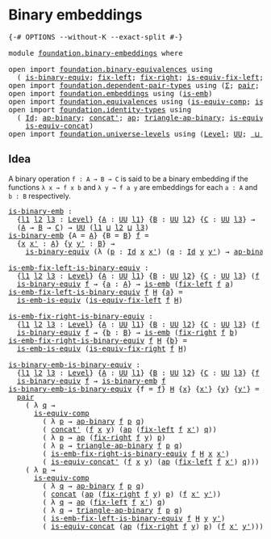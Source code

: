 # Binary embeddings

<pre class="Agda"><a id="30" class="Symbol">{-#</a> <a id="34" class="Keyword">OPTIONS</a> <a id="42" class="Pragma">--without-K</a> <a id="54" class="Pragma">--exact-split</a> <a id="68" class="Symbol">#-}</a>

<a id="73" class="Keyword">module</a> <a id="80" href="foundation.binary-embeddings.html" class="Module">foundation.binary-embeddings</a> <a id="109" class="Keyword">where</a>

<a id="116" class="Keyword">open</a> <a id="121" class="Keyword">import</a> <a id="128" href="foundation.binary-equivalences.html" class="Module">foundation.binary-equivalences</a> <a id="159" class="Keyword">using</a>
  <a id="167" class="Symbol">(</a> <a id="169" href="foundation.binary-equivalences.html#948" class="Function">is-binary-equiv</a><a id="184" class="Symbol">;</a> <a id="186" href="foundation.binary-equivalences.html#706" class="Function">fix-left</a><a id="194" class="Symbol">;</a> <a id="196" href="foundation.binary-equivalences.html#824" class="Function">fix-right</a><a id="205" class="Symbol">;</a> <a id="207" href="foundation.binary-equivalences.html#1173" class="Function">is-equiv-fix-left</a><a id="224" class="Symbol">;</a> <a id="226" href="foundation.binary-equivalences.html#1361" class="Function">is-equiv-fix-right</a><a id="244" class="Symbol">)</a>
<a id="246" class="Keyword">open</a> <a id="251" class="Keyword">import</a> <a id="258" href="foundation.dependent-pair-types.html" class="Module">foundation.dependent-pair-types</a> <a id="290" class="Keyword">using</a> <a id="296" class="Symbol">(</a><a id="297" href="foundation-core.dependent-pair-types.html#502" class="Record">Σ</a><a id="298" class="Symbol">;</a> <a id="300" href="foundation-core.dependent-pair-types.html#575" class="InductiveConstructor">pair</a><a id="304" class="Symbol">;</a> <a id="306" href="foundation-core.dependent-pair-types.html#592" class="Field">pr1</a><a id="309" class="Symbol">;</a> <a id="311" href="foundation-core.dependent-pair-types.html#604" class="Field">pr2</a><a id="314" class="Symbol">)</a>
<a id="316" class="Keyword">open</a> <a id="321" class="Keyword">import</a> <a id="328" href="foundation.embeddings.html" class="Module">foundation.embeddings</a> <a id="350" class="Keyword">using</a> <a id="356" class="Symbol">(</a><a id="357" href="foundation-core.embeddings.html#980" class="Function">is-emb</a><a id="363" class="Symbol">)</a>
<a id="365" class="Keyword">open</a> <a id="370" class="Keyword">import</a> <a id="377" href="foundation.equivalences.html" class="Module">foundation.equivalences</a> <a id="401" class="Keyword">using</a> <a id="407" class="Symbol">(</a><a id="408" href="foundation-core.equivalences.html#7183" class="Function">is-equiv-comp</a><a id="421" class="Symbol">;</a> <a id="423" href="foundation-core.equivalences.html#15392" class="Function">is-emb-is-equiv</a><a id="438" class="Symbol">)</a>
<a id="440" class="Keyword">open</a> <a id="445" class="Keyword">import</a> <a id="452" href="foundation.identity-types.html" class="Module">foundation.identity-types</a> <a id="478" class="Keyword">using</a>
  <a id="486" class="Symbol">(</a> <a id="488" href="foundation-core.identity-types.html#641" class="Datatype">Id</a><a id="490" class="Symbol">;</a> <a id="492" href="foundation-core.identity-types.html#6352" class="Function">ap-binary</a><a id="501" class="Symbol">;</a> <a id="503" href="foundation-core.identity-types.html#1384" class="Function">concat&#39;</a><a id="510" class="Symbol">;</a> <a id="512" href="foundation-core.identity-types.html#2853" class="Function">ap</a><a id="514" class="Symbol">;</a> <a id="516" href="foundation-core.identity-types.html#6544" class="Function">triangle-ap-binary</a><a id="534" class="Symbol">;</a> <a id="536" href="foundation.identity-types.html#2476" class="Function">is-equiv-concat&#39;</a><a id="552" class="Symbol">;</a> <a id="554" href="foundation-core.identity-types.html#1302" class="Function">concat</a><a id="560" class="Symbol">;</a>
    <a id="566" href="foundation.identity-types.html#1705" class="Function">is-equiv-concat</a><a id="581" class="Symbol">)</a>
<a id="583" class="Keyword">open</a> <a id="588" class="Keyword">import</a> <a id="595" href="foundation.universe-levels.html" class="Module">foundation.universe-levels</a> <a id="622" class="Keyword">using</a> <a id="628" class="Symbol">(</a><a id="629" href="Agda.Primitive.html#597" class="Postulate">Level</a><a id="634" class="Symbol">;</a> <a id="636" href="foundation-core.universe-levels.html#222" class="Primitive">UU</a><a id="638" class="Symbol">;</a> <a id="640" href="Agda.Primitive.html#810" class="Primitive Operator">_⊔_</a><a id="643" class="Symbol">)</a>
</pre>
## Idea

A binary operation `f : A → B → C` is said to be a binary embedding if the functions `λ x → f x b` and `λ y → f a y` are embeddings for each `a : A` and `b : B` respectively.

<pre class="Agda"><a id="is-binary-emb"></a><a id="843" href="foundation.binary-embeddings.html#843" class="Function">is-binary-emb</a> <a id="857" class="Symbol">:</a>
  <a id="861" class="Symbol">{</a><a id="862" href="foundation.binary-embeddings.html#862" class="Bound">l1</a> <a id="865" href="foundation.binary-embeddings.html#865" class="Bound">l2</a> <a id="868" href="foundation.binary-embeddings.html#868" class="Bound">l3</a> <a id="871" class="Symbol">:</a> <a id="873" href="Agda.Primitive.html#597" class="Postulate">Level</a><a id="878" class="Symbol">}</a> <a id="880" class="Symbol">{</a><a id="881" href="foundation.binary-embeddings.html#881" class="Bound">A</a> <a id="883" class="Symbol">:</a> <a id="885" href="foundation-core.universe-levels.html#222" class="Primitive">UU</a> <a id="888" href="foundation.binary-embeddings.html#862" class="Bound">l1</a><a id="890" class="Symbol">}</a> <a id="892" class="Symbol">{</a><a id="893" href="foundation.binary-embeddings.html#893" class="Bound">B</a> <a id="895" class="Symbol">:</a> <a id="897" href="foundation-core.universe-levels.html#222" class="Primitive">UU</a> <a id="900" href="foundation.binary-embeddings.html#865" class="Bound">l2</a><a id="902" class="Symbol">}</a> <a id="904" class="Symbol">{</a><a id="905" href="foundation.binary-embeddings.html#905" class="Bound">C</a> <a id="907" class="Symbol">:</a> <a id="909" href="foundation-core.universe-levels.html#222" class="Primitive">UU</a> <a id="912" href="foundation.binary-embeddings.html#868" class="Bound">l3</a><a id="914" class="Symbol">}</a> <a id="916" class="Symbol">→</a>
  <a id="920" class="Symbol">(</a><a id="921" href="foundation.binary-embeddings.html#881" class="Bound">A</a> <a id="923" class="Symbol">→</a> <a id="925" href="foundation.binary-embeddings.html#893" class="Bound">B</a> <a id="927" class="Symbol">→</a> <a id="929" href="foundation.binary-embeddings.html#905" class="Bound">C</a><a id="930" class="Symbol">)</a> <a id="932" class="Symbol">→</a> <a id="934" href="foundation-core.universe-levels.html#222" class="Primitive">UU</a> <a id="937" class="Symbol">(</a><a id="938" href="foundation.binary-embeddings.html#862" class="Bound">l1</a> <a id="941" href="Agda.Primitive.html#810" class="Primitive Operator">⊔</a> <a id="943" href="foundation.binary-embeddings.html#865" class="Bound">l2</a> <a id="946" href="Agda.Primitive.html#810" class="Primitive Operator">⊔</a> <a id="948" href="foundation.binary-embeddings.html#868" class="Bound">l3</a><a id="950" class="Symbol">)</a>
<a id="952" href="foundation.binary-embeddings.html#843" class="Function">is-binary-emb</a> <a id="966" class="Symbol">{</a><a id="967" class="Argument">A</a> <a id="969" class="Symbol">=</a> <a id="971" href="foundation.binary-embeddings.html#971" class="Bound">A</a><a id="972" class="Symbol">}</a> <a id="974" class="Symbol">{</a><a id="975" class="Argument">B</a> <a id="977" class="Symbol">=</a> <a id="979" href="foundation.binary-embeddings.html#979" class="Bound">B</a><a id="980" class="Symbol">}</a> <a id="982" href="foundation.binary-embeddings.html#982" class="Bound">f</a> <a id="984" class="Symbol">=</a>
  <a id="988" class="Symbol">{</a><a id="989" href="foundation.binary-embeddings.html#989" class="Bound">x</a> <a id="991" href="foundation.binary-embeddings.html#991" class="Bound">x&#39;</a> <a id="994" class="Symbol">:</a> <a id="996" href="foundation.binary-embeddings.html#971" class="Bound">A</a><a id="997" class="Symbol">}</a> <a id="999" class="Symbol">{</a><a id="1000" href="foundation.binary-embeddings.html#1000" class="Bound">y</a> <a id="1002" href="foundation.binary-embeddings.html#1002" class="Bound">y&#39;</a> <a id="1005" class="Symbol">:</a> <a id="1007" href="foundation.binary-embeddings.html#979" class="Bound">B</a><a id="1008" class="Symbol">}</a> <a id="1010" class="Symbol">→</a>
    <a id="1016" href="foundation.binary-equivalences.html#948" class="Function">is-binary-equiv</a> <a id="1032" class="Symbol">(λ</a> <a id="1035" class="Symbol">(</a><a id="1036" href="foundation.binary-embeddings.html#1036" class="Bound">p</a> <a id="1038" class="Symbol">:</a> <a id="1040" href="foundation-core.identity-types.html#641" class="Datatype">Id</a> <a id="1043" href="foundation.binary-embeddings.html#989" class="Bound">x</a> <a id="1045" href="foundation.binary-embeddings.html#991" class="Bound">x&#39;</a><a id="1047" class="Symbol">)</a> <a id="1049" class="Symbol">(</a><a id="1050" href="foundation.binary-embeddings.html#1050" class="Bound">q</a> <a id="1052" class="Symbol">:</a> <a id="1054" href="foundation-core.identity-types.html#641" class="Datatype">Id</a> <a id="1057" href="foundation.binary-embeddings.html#1000" class="Bound">y</a> <a id="1059" href="foundation.binary-embeddings.html#1002" class="Bound">y&#39;</a><a id="1061" class="Symbol">)</a> <a id="1063" class="Symbol">→</a> <a id="1065" href="foundation-core.identity-types.html#6352" class="Function">ap-binary</a> <a id="1075" href="foundation.binary-embeddings.html#982" class="Bound">f</a> <a id="1077" href="foundation.binary-embeddings.html#1036" class="Bound">p</a> <a id="1079" href="foundation.binary-embeddings.html#1050" class="Bound">q</a><a id="1080" class="Symbol">)</a>

<a id="is-emb-fix-left-is-binary-equiv"></a><a id="1083" href="foundation.binary-embeddings.html#1083" class="Function">is-emb-fix-left-is-binary-equiv</a> <a id="1115" class="Symbol">:</a>
  <a id="1119" class="Symbol">{</a><a id="1120" href="foundation.binary-embeddings.html#1120" class="Bound">l1</a> <a id="1123" href="foundation.binary-embeddings.html#1123" class="Bound">l2</a> <a id="1126" href="foundation.binary-embeddings.html#1126" class="Bound">l3</a> <a id="1129" class="Symbol">:</a> <a id="1131" href="Agda.Primitive.html#597" class="Postulate">Level</a><a id="1136" class="Symbol">}</a> <a id="1138" class="Symbol">{</a><a id="1139" href="foundation.binary-embeddings.html#1139" class="Bound">A</a> <a id="1141" class="Symbol">:</a> <a id="1143" href="foundation-core.universe-levels.html#222" class="Primitive">UU</a> <a id="1146" href="foundation.binary-embeddings.html#1120" class="Bound">l1</a><a id="1148" class="Symbol">}</a> <a id="1150" class="Symbol">{</a><a id="1151" href="foundation.binary-embeddings.html#1151" class="Bound">B</a> <a id="1153" class="Symbol">:</a> <a id="1155" href="foundation-core.universe-levels.html#222" class="Primitive">UU</a> <a id="1158" href="foundation.binary-embeddings.html#1123" class="Bound">l2</a><a id="1160" class="Symbol">}</a> <a id="1162" class="Symbol">{</a><a id="1163" href="foundation.binary-embeddings.html#1163" class="Bound">C</a> <a id="1165" class="Symbol">:</a> <a id="1167" href="foundation-core.universe-levels.html#222" class="Primitive">UU</a> <a id="1170" href="foundation.binary-embeddings.html#1126" class="Bound">l3</a><a id="1172" class="Symbol">}</a> <a id="1174" class="Symbol">(</a><a id="1175" href="foundation.binary-embeddings.html#1175" class="Bound">f</a> <a id="1177" class="Symbol">:</a> <a id="1179" href="foundation.binary-embeddings.html#1139" class="Bound">A</a> <a id="1181" class="Symbol">→</a> <a id="1183" href="foundation.binary-embeddings.html#1151" class="Bound">B</a> <a id="1185" class="Symbol">→</a> <a id="1187" href="foundation.binary-embeddings.html#1163" class="Bound">C</a><a id="1188" class="Symbol">)</a> <a id="1190" class="Symbol">→</a>
  <a id="1194" href="foundation.binary-equivalences.html#948" class="Function">is-binary-equiv</a> <a id="1210" href="foundation.binary-embeddings.html#1175" class="Bound">f</a> <a id="1212" class="Symbol">→</a> <a id="1214" class="Symbol">{</a><a id="1215" href="foundation.binary-embeddings.html#1215" class="Bound">a</a> <a id="1217" class="Symbol">:</a> <a id="1219" href="foundation.binary-embeddings.html#1139" class="Bound">A</a><a id="1220" class="Symbol">}</a> <a id="1222" class="Symbol">→</a> <a id="1224" href="foundation-core.embeddings.html#980" class="Function">is-emb</a> <a id="1231" class="Symbol">(</a><a id="1232" href="foundation.binary-equivalences.html#706" class="Function">fix-left</a> <a id="1241" href="foundation.binary-embeddings.html#1175" class="Bound">f</a> <a id="1243" href="foundation.binary-embeddings.html#1215" class="Bound">a</a><a id="1244" class="Symbol">)</a>
<a id="1246" href="foundation.binary-embeddings.html#1083" class="Function">is-emb-fix-left-is-binary-equiv</a> <a id="1278" href="foundation.binary-embeddings.html#1278" class="Bound">f</a> <a id="1280" href="foundation.binary-embeddings.html#1280" class="Bound">H</a> <a id="1282" class="Symbol">{</a><a id="1283" href="foundation.binary-embeddings.html#1283" class="Bound">a</a><a id="1284" class="Symbol">}</a> <a id="1286" class="Symbol">=</a>
  <a id="1290" href="foundation-core.equivalences.html#15392" class="Function">is-emb-is-equiv</a> <a id="1306" class="Symbol">(</a><a id="1307" href="foundation.binary-equivalences.html#1173" class="Function">is-equiv-fix-left</a> <a id="1325" href="foundation.binary-embeddings.html#1278" class="Bound">f</a> <a id="1327" href="foundation.binary-embeddings.html#1280" class="Bound">H</a><a id="1328" class="Symbol">)</a>

<a id="is-emb-fix-right-is-binary-equiv"></a><a id="1331" href="foundation.binary-embeddings.html#1331" class="Function">is-emb-fix-right-is-binary-equiv</a> <a id="1364" class="Symbol">:</a>
  <a id="1368" class="Symbol">{</a><a id="1369" href="foundation.binary-embeddings.html#1369" class="Bound">l1</a> <a id="1372" href="foundation.binary-embeddings.html#1372" class="Bound">l2</a> <a id="1375" href="foundation.binary-embeddings.html#1375" class="Bound">l3</a> <a id="1378" class="Symbol">:</a> <a id="1380" href="Agda.Primitive.html#597" class="Postulate">Level</a><a id="1385" class="Symbol">}</a> <a id="1387" class="Symbol">{</a><a id="1388" href="foundation.binary-embeddings.html#1388" class="Bound">A</a> <a id="1390" class="Symbol">:</a> <a id="1392" href="foundation-core.universe-levels.html#222" class="Primitive">UU</a> <a id="1395" href="foundation.binary-embeddings.html#1369" class="Bound">l1</a><a id="1397" class="Symbol">}</a> <a id="1399" class="Symbol">{</a><a id="1400" href="foundation.binary-embeddings.html#1400" class="Bound">B</a> <a id="1402" class="Symbol">:</a> <a id="1404" href="foundation-core.universe-levels.html#222" class="Primitive">UU</a> <a id="1407" href="foundation.binary-embeddings.html#1372" class="Bound">l2</a><a id="1409" class="Symbol">}</a> <a id="1411" class="Symbol">{</a><a id="1412" href="foundation.binary-embeddings.html#1412" class="Bound">C</a> <a id="1414" class="Symbol">:</a> <a id="1416" href="foundation-core.universe-levels.html#222" class="Primitive">UU</a> <a id="1419" href="foundation.binary-embeddings.html#1375" class="Bound">l3</a><a id="1421" class="Symbol">}</a> <a id="1423" class="Symbol">(</a><a id="1424" href="foundation.binary-embeddings.html#1424" class="Bound">f</a> <a id="1426" class="Symbol">:</a> <a id="1428" href="foundation.binary-embeddings.html#1388" class="Bound">A</a> <a id="1430" class="Symbol">→</a> <a id="1432" href="foundation.binary-embeddings.html#1400" class="Bound">B</a> <a id="1434" class="Symbol">→</a> <a id="1436" href="foundation.binary-embeddings.html#1412" class="Bound">C</a><a id="1437" class="Symbol">)</a> <a id="1439" class="Symbol">→</a>
  <a id="1443" href="foundation.binary-equivalences.html#948" class="Function">is-binary-equiv</a> <a id="1459" href="foundation.binary-embeddings.html#1424" class="Bound">f</a> <a id="1461" class="Symbol">→</a> <a id="1463" class="Symbol">{</a><a id="1464" href="foundation.binary-embeddings.html#1464" class="Bound">b</a> <a id="1466" class="Symbol">:</a> <a id="1468" href="foundation.binary-embeddings.html#1400" class="Bound">B</a><a id="1469" class="Symbol">}</a> <a id="1471" class="Symbol">→</a> <a id="1473" href="foundation-core.embeddings.html#980" class="Function">is-emb</a> <a id="1480" class="Symbol">(</a><a id="1481" href="foundation.binary-equivalences.html#824" class="Function">fix-right</a> <a id="1491" href="foundation.binary-embeddings.html#1424" class="Bound">f</a> <a id="1493" href="foundation.binary-embeddings.html#1464" class="Bound">b</a><a id="1494" class="Symbol">)</a>
<a id="1496" href="foundation.binary-embeddings.html#1331" class="Function">is-emb-fix-right-is-binary-equiv</a> <a id="1529" href="foundation.binary-embeddings.html#1529" class="Bound">f</a> <a id="1531" href="foundation.binary-embeddings.html#1531" class="Bound">H</a> <a id="1533" class="Symbol">{</a><a id="1534" href="foundation.binary-embeddings.html#1534" class="Bound">b</a><a id="1535" class="Symbol">}</a> <a id="1537" class="Symbol">=</a>
  <a id="1541" href="foundation-core.equivalences.html#15392" class="Function">is-emb-is-equiv</a> <a id="1557" class="Symbol">(</a><a id="1558" href="foundation.binary-equivalences.html#1361" class="Function">is-equiv-fix-right</a> <a id="1577" href="foundation.binary-embeddings.html#1529" class="Bound">f</a> <a id="1579" href="foundation.binary-embeddings.html#1531" class="Bound">H</a><a id="1580" class="Symbol">)</a>

<a id="is-binary-emb-is-binary-equiv"></a><a id="1583" href="foundation.binary-embeddings.html#1583" class="Function">is-binary-emb-is-binary-equiv</a> <a id="1613" class="Symbol">:</a>
  <a id="1617" class="Symbol">{</a><a id="1618" href="foundation.binary-embeddings.html#1618" class="Bound">l1</a> <a id="1621" href="foundation.binary-embeddings.html#1621" class="Bound">l2</a> <a id="1624" href="foundation.binary-embeddings.html#1624" class="Bound">l3</a> <a id="1627" class="Symbol">:</a> <a id="1629" href="Agda.Primitive.html#597" class="Postulate">Level</a><a id="1634" class="Symbol">}</a> <a id="1636" class="Symbol">{</a><a id="1637" href="foundation.binary-embeddings.html#1637" class="Bound">A</a> <a id="1639" class="Symbol">:</a> <a id="1641" href="foundation-core.universe-levels.html#222" class="Primitive">UU</a> <a id="1644" href="foundation.binary-embeddings.html#1618" class="Bound">l1</a><a id="1646" class="Symbol">}</a> <a id="1648" class="Symbol">{</a><a id="1649" href="foundation.binary-embeddings.html#1649" class="Bound">B</a> <a id="1651" class="Symbol">:</a> <a id="1653" href="foundation-core.universe-levels.html#222" class="Primitive">UU</a> <a id="1656" href="foundation.binary-embeddings.html#1621" class="Bound">l2</a><a id="1658" class="Symbol">}</a> <a id="1660" class="Symbol">{</a><a id="1661" href="foundation.binary-embeddings.html#1661" class="Bound">C</a> <a id="1663" class="Symbol">:</a> <a id="1665" href="foundation-core.universe-levels.html#222" class="Primitive">UU</a> <a id="1668" href="foundation.binary-embeddings.html#1624" class="Bound">l3</a><a id="1670" class="Symbol">}</a> <a id="1672" class="Symbol">{</a><a id="1673" href="foundation.binary-embeddings.html#1673" class="Bound">f</a> <a id="1675" class="Symbol">:</a> <a id="1677" href="foundation.binary-embeddings.html#1637" class="Bound">A</a> <a id="1679" class="Symbol">→</a> <a id="1681" href="foundation.binary-embeddings.html#1649" class="Bound">B</a> <a id="1683" class="Symbol">→</a> <a id="1685" href="foundation.binary-embeddings.html#1661" class="Bound">C</a><a id="1686" class="Symbol">}</a> <a id="1688" class="Symbol">→</a>
  <a id="1692" href="foundation.binary-equivalences.html#948" class="Function">is-binary-equiv</a> <a id="1708" href="foundation.binary-embeddings.html#1673" class="Bound">f</a> <a id="1710" class="Symbol">→</a> <a id="1712" href="foundation.binary-embeddings.html#843" class="Function">is-binary-emb</a> <a id="1726" href="foundation.binary-embeddings.html#1673" class="Bound">f</a>
<a id="1728" href="foundation.binary-embeddings.html#1583" class="Function">is-binary-emb-is-binary-equiv</a> <a id="1758" class="Symbol">{</a><a id="1759" class="Argument">f</a> <a id="1761" class="Symbol">=</a> <a id="1763" href="foundation.binary-embeddings.html#1763" class="Bound">f</a><a id="1764" class="Symbol">}</a> <a id="1766" href="foundation.binary-embeddings.html#1766" class="Bound">H</a> <a id="1768" class="Symbol">{</a><a id="1769" href="foundation.binary-embeddings.html#1769" class="Bound">x</a><a id="1770" class="Symbol">}</a> <a id="1772" class="Symbol">{</a><a id="1773" href="foundation.binary-embeddings.html#1773" class="Bound">x&#39;</a><a id="1775" class="Symbol">}</a> <a id="1777" class="Symbol">{</a><a id="1778" href="foundation.binary-embeddings.html#1778" class="Bound">y</a><a id="1779" class="Symbol">}</a> <a id="1781" class="Symbol">{</a><a id="1782" href="foundation.binary-embeddings.html#1782" class="Bound">y&#39;</a><a id="1784" class="Symbol">}</a> <a id="1786" class="Symbol">=</a>
  <a id="1790" href="foundation-core.dependent-pair-types.html#575" class="InductiveConstructor">pair</a>
    <a id="1799" class="Symbol">(</a> <a id="1801" class="Symbol">λ</a> <a id="1803" href="foundation.binary-embeddings.html#1803" class="Bound">q</a> <a id="1805" class="Symbol">→</a>
      <a id="1813" href="foundation-core.equivalences.html#7183" class="Function">is-equiv-comp</a>
        <a id="1835" class="Symbol">(</a> <a id="1837" class="Symbol">λ</a> <a id="1839" href="foundation.binary-embeddings.html#1839" class="Bound">p</a> <a id="1841" class="Symbol">→</a> <a id="1843" href="foundation-core.identity-types.html#6352" class="Function">ap-binary</a> <a id="1853" href="foundation.binary-embeddings.html#1763" class="Bound">f</a> <a id="1855" href="foundation.binary-embeddings.html#1839" class="Bound">p</a> <a id="1857" href="foundation.binary-embeddings.html#1803" class="Bound">q</a><a id="1858" class="Symbol">)</a>
        <a id="1868" class="Symbol">(</a> <a id="1870" href="foundation-core.identity-types.html#1384" class="Function">concat&#39;</a> <a id="1878" class="Symbol">(</a><a id="1879" href="foundation.binary-embeddings.html#1763" class="Bound">f</a> <a id="1881" href="foundation.binary-embeddings.html#1769" class="Bound">x</a> <a id="1883" href="foundation.binary-embeddings.html#1778" class="Bound">y</a><a id="1884" class="Symbol">)</a> <a id="1886" class="Symbol">(</a><a id="1887" href="foundation-core.identity-types.html#2853" class="Function">ap</a> <a id="1890" class="Symbol">(</a><a id="1891" href="foundation.binary-equivalences.html#706" class="Function">fix-left</a> <a id="1900" href="foundation.binary-embeddings.html#1763" class="Bound">f</a> <a id="1902" href="foundation.binary-embeddings.html#1773" class="Bound">x&#39;</a><a id="1904" class="Symbol">)</a> <a id="1906" href="foundation.binary-embeddings.html#1803" class="Bound">q</a><a id="1907" class="Symbol">))</a>
        <a id="1918" class="Symbol">(</a> <a id="1920" class="Symbol">λ</a> <a id="1922" href="foundation.binary-embeddings.html#1922" class="Bound">p</a> <a id="1924" class="Symbol">→</a> <a id="1926" href="foundation-core.identity-types.html#2853" class="Function">ap</a> <a id="1929" class="Symbol">(</a><a id="1930" href="foundation.binary-equivalences.html#824" class="Function">fix-right</a> <a id="1940" href="foundation.binary-embeddings.html#1763" class="Bound">f</a> <a id="1942" href="foundation.binary-embeddings.html#1778" class="Bound">y</a><a id="1943" class="Symbol">)</a> <a id="1945" href="foundation.binary-embeddings.html#1922" class="Bound">p</a><a id="1946" class="Symbol">)</a>
        <a id="1956" class="Symbol">(</a> <a id="1958" class="Symbol">λ</a> <a id="1960" href="foundation.binary-embeddings.html#1960" class="Bound">p</a> <a id="1962" class="Symbol">→</a> <a id="1964" href="foundation-core.identity-types.html#6544" class="Function">triangle-ap-binary</a> <a id="1983" href="foundation.binary-embeddings.html#1763" class="Bound">f</a> <a id="1985" href="foundation.binary-embeddings.html#1960" class="Bound">p</a> <a id="1987" href="foundation.binary-embeddings.html#1803" class="Bound">q</a><a id="1988" class="Symbol">)</a>
        <a id="1998" class="Symbol">(</a> <a id="2000" href="foundation.binary-embeddings.html#1331" class="Function">is-emb-fix-right-is-binary-equiv</a> <a id="2033" href="foundation.binary-embeddings.html#1763" class="Bound">f</a> <a id="2035" href="foundation.binary-embeddings.html#1766" class="Bound">H</a> <a id="2037" href="foundation.binary-embeddings.html#1769" class="Bound">x</a> <a id="2039" href="foundation.binary-embeddings.html#1773" class="Bound">x&#39;</a><a id="2041" class="Symbol">)</a>
        <a id="2051" class="Symbol">(</a> <a id="2053" href="foundation.identity-types.html#2476" class="Function">is-equiv-concat&#39;</a> <a id="2070" class="Symbol">(</a><a id="2071" href="foundation.binary-embeddings.html#1763" class="Bound">f</a> <a id="2073" href="foundation.binary-embeddings.html#1769" class="Bound">x</a> <a id="2075" href="foundation.binary-embeddings.html#1778" class="Bound">y</a><a id="2076" class="Symbol">)</a> <a id="2078" class="Symbol">(</a><a id="2079" href="foundation-core.identity-types.html#2853" class="Function">ap</a> <a id="2082" class="Symbol">(</a><a id="2083" href="foundation.binary-equivalences.html#706" class="Function">fix-left</a> <a id="2092" href="foundation.binary-embeddings.html#1763" class="Bound">f</a> <a id="2094" href="foundation.binary-embeddings.html#1773" class="Bound">x&#39;</a><a id="2096" class="Symbol">)</a> <a id="2098" href="foundation.binary-embeddings.html#1803" class="Bound">q</a><a id="2099" class="Symbol">)))</a>
    <a id="2107" class="Symbol">(</a> <a id="2109" class="Symbol">λ</a> <a id="2111" href="foundation.binary-embeddings.html#2111" class="Bound">p</a> <a id="2113" class="Symbol">→</a>
      <a id="2121" href="foundation-core.equivalences.html#7183" class="Function">is-equiv-comp</a>
        <a id="2143" class="Symbol">(</a> <a id="2145" class="Symbol">λ</a> <a id="2147" href="foundation.binary-embeddings.html#2147" class="Bound">q</a> <a id="2149" class="Symbol">→</a> <a id="2151" href="foundation-core.identity-types.html#6352" class="Function">ap-binary</a> <a id="2161" href="foundation.binary-embeddings.html#1763" class="Bound">f</a> <a id="2163" href="foundation.binary-embeddings.html#2111" class="Bound">p</a> <a id="2165" href="foundation.binary-embeddings.html#2147" class="Bound">q</a><a id="2166" class="Symbol">)</a>
        <a id="2176" class="Symbol">(</a> <a id="2178" href="foundation-core.identity-types.html#1302" class="Function">concat</a> <a id="2185" class="Symbol">(</a><a id="2186" href="foundation-core.identity-types.html#2853" class="Function">ap</a> <a id="2189" class="Symbol">(</a><a id="2190" href="foundation.binary-equivalences.html#824" class="Function">fix-right</a> <a id="2200" href="foundation.binary-embeddings.html#1763" class="Bound">f</a> <a id="2202" href="foundation.binary-embeddings.html#1778" class="Bound">y</a><a id="2203" class="Symbol">)</a> <a id="2205" href="foundation.binary-embeddings.html#2111" class="Bound">p</a><a id="2206" class="Symbol">)</a> <a id="2208" class="Symbol">(</a><a id="2209" href="foundation.binary-embeddings.html#1763" class="Bound">f</a> <a id="2211" href="foundation.binary-embeddings.html#1773" class="Bound">x&#39;</a> <a id="2214" href="foundation.binary-embeddings.html#1782" class="Bound">y&#39;</a><a id="2216" class="Symbol">))</a>
        <a id="2227" class="Symbol">(</a> <a id="2229" class="Symbol">λ</a> <a id="2231" href="foundation.binary-embeddings.html#2231" class="Bound">q</a> <a id="2233" class="Symbol">→</a> <a id="2235" href="foundation-core.identity-types.html#2853" class="Function">ap</a> <a id="2238" class="Symbol">(</a><a id="2239" href="foundation.binary-equivalences.html#706" class="Function">fix-left</a> <a id="2248" href="foundation.binary-embeddings.html#1763" class="Bound">f</a> <a id="2250" href="foundation.binary-embeddings.html#1773" class="Bound">x&#39;</a><a id="2252" class="Symbol">)</a> <a id="2254" href="foundation.binary-embeddings.html#2231" class="Bound">q</a><a id="2255" class="Symbol">)</a>
        <a id="2265" class="Symbol">(</a> <a id="2267" class="Symbol">λ</a> <a id="2269" href="foundation.binary-embeddings.html#2269" class="Bound">q</a> <a id="2271" class="Symbol">→</a> <a id="2273" href="foundation-core.identity-types.html#6544" class="Function">triangle-ap-binary</a> <a id="2292" href="foundation.binary-embeddings.html#1763" class="Bound">f</a> <a id="2294" href="foundation.binary-embeddings.html#2111" class="Bound">p</a> <a id="2296" href="foundation.binary-embeddings.html#2269" class="Bound">q</a><a id="2297" class="Symbol">)</a>
        <a id="2307" class="Symbol">(</a> <a id="2309" href="foundation.binary-embeddings.html#1083" class="Function">is-emb-fix-left-is-binary-equiv</a> <a id="2341" href="foundation.binary-embeddings.html#1763" class="Bound">f</a> <a id="2343" href="foundation.binary-embeddings.html#1766" class="Bound">H</a> <a id="2345" href="foundation.binary-embeddings.html#1778" class="Bound">y</a> <a id="2347" href="foundation.binary-embeddings.html#1782" class="Bound">y&#39;</a><a id="2349" class="Symbol">)</a>
        <a id="2359" class="Symbol">(</a> <a id="2361" href="foundation.identity-types.html#1705" class="Function">is-equiv-concat</a> <a id="2377" class="Symbol">(</a><a id="2378" href="foundation-core.identity-types.html#2853" class="Function">ap</a> <a id="2381" class="Symbol">(</a><a id="2382" href="foundation.binary-equivalences.html#824" class="Function">fix-right</a> <a id="2392" href="foundation.binary-embeddings.html#1763" class="Bound">f</a> <a id="2394" href="foundation.binary-embeddings.html#1778" class="Bound">y</a><a id="2395" class="Symbol">)</a> <a id="2397" href="foundation.binary-embeddings.html#2111" class="Bound">p</a><a id="2398" class="Symbol">)</a> <a id="2400" class="Symbol">(</a><a id="2401" href="foundation.binary-embeddings.html#1763" class="Bound">f</a> <a id="2403" href="foundation.binary-embeddings.html#1773" class="Bound">x&#39;</a> <a id="2406" href="foundation.binary-embeddings.html#1782" class="Bound">y&#39;</a><a id="2408" class="Symbol">)))</a>
</pre>